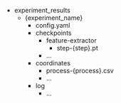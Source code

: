- experiment_results
	- {experiment_name}
		- config.yaml
		- checkpoints
			- feature-extractor
				- step-{step}.pt
			- ...
		- coordinates
			- process-{process}.csv
			- ...
		- log
			- ...